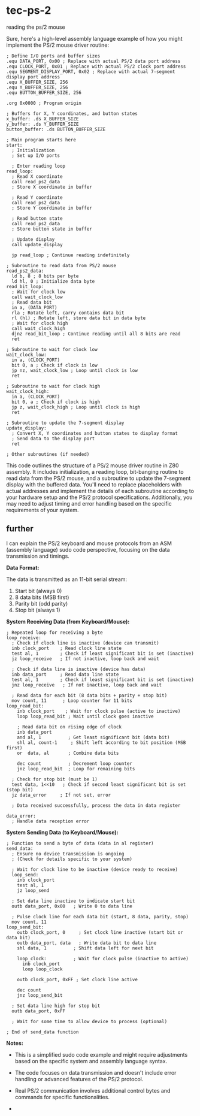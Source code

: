 # tec-ps-2
reading the ps/2 mouse

Sure, here's a high-level assembly language example of how you might implement the PS/2 mouse driver routine:

```assembly
; Define I/O ports and buffer sizes
.equ DATA_PORT, 0x00 ; Replace with actual PS/2 data port address
.equ CLOCK_PORT, 0x01 ; Replace with actual PS/2 clock port address
.equ SEGMENT_DISPLAY_PORT, 0x02 ; Replace with actual 7-segment display port address
.equ X_BUFFER_SIZE, 256
.equ Y_BUFFER_SIZE, 256
.equ BUTTON_BUFFER_SIZE, 256

.org 0x0000 ; Program origin

; Buffers for X, Y coordinates, and button states
x_buffer: .ds X_BUFFER_SIZE
y_buffer: .ds Y_BUFFER_SIZE
button_buffer: .ds BUTTON_BUFFER_SIZE

; Main program starts here
start:
  ; Initialization
  ; Set up I/O ports
  
  ; Enter reading loop
read_loop:
  ; Read X coordinate
  call read_ps2_data
  ; Store X coordinate in buffer
  
  ; Read Y coordinate
  call read_ps2_data
  ; Store Y coordinate in buffer
  
  ; Read button state
  call read_ps2_data
  ; Store button state in buffer
  
  ; Update display
  call update_display
  
  jp read_loop ; Continue reading indefinitely

; Subroutine to read data from PS/2 mouse
read_ps2_data:
  ld b, 8 ; 8 bits per byte
  ld hl, 0 ; Initialize data byte
read_bit_loop:
  ; Wait for clock low
  call wait_clock_low
  ; Read data bit
  in a, (DATA_PORT)
  rla ; Rotate left, carry contains data bit
  rl (hl) ; Rotate left, store data bit in data byte
  ; Wait for clock high
  call wait_clock_high
  djnz read_bit_loop ; Continue reading until all 8 bits are read
  ret

; Subroutine to wait for clock low
wait_clock_low:
  in a, (CLOCK_PORT)
  bit 0, a ; Check if clock is low
  jp nz, wait_clock_low ; Loop until clock is low
  ret

; Subroutine to wait for clock high
wait_clock_high:
  in a, (CLOCK_PORT)
  bit 0, a ; Check if clock is high
  jp z, wait_clock_high ; Loop until clock is high
  ret

; Subroutine to update the 7-segment display
update_display:
  ; Convert X, Y coordinates and button states to display format
  ; Send data to the display port
  ret

; Other subroutines (if needed)
```

This code outlines the structure of a PS/2 mouse driver routine in Z80 assembly. It includes initialization, a reading loop, bit-banging routine to read data from the PS/2 mouse, and a subroutine to update the 7-segment display with the buffered data. You'll need to replace placeholders with actual addresses and implement the details of each subroutine according to your hardware setup and the PS/2 protocol specifications. Additionally, you may need to adjust timing and error handling based on the specific requirements of your system.



## further

I can explain the PS/2 keyboard and mouse protocols from an ASM (assembly language) sudo code perspective, focusing on the data transmission and timings.

**Data Format:**

The data is transmitted as an 11-bit serial stream:

1. Start bit (always 0)
2. 8 data bits (MSB first)
3. Parity bit (odd parity)
4. Stop bit (always 1)

**System Receiving Data (from Keyboard/Mouse):**

```assembly
; Repeated loop for receiving a byte
loop_receive:
  ; Check if clock line is inactive (device can transmit)
  inb clock_port    ; Read clock line state
  test al, 1        ; Check if least significant bit is set (inactive)
  jz loop_receive   ; If not inactive, loop back and wait

  ; Check if data line is inactive (device has data)
  inb data_port     ; Read data line state
  test al, 1        ; Check if least significant bit is set (inactive)
  jnz loop_receive   ; If not inactive, loop back and wait

  ; Read data for each bit (8 data bits + parity + stop bit)
  mov count, 11      ; Loop counter for 11 bits
loop_read_bit:
    inb clock_port    ; Wait for clock pulse (active to inactive)
    loop loop_read_bit ; Wait until clock goes inactive

    ; Read data bit on rising edge of clock
    inb data_port
    and al, 1          ; Get least significant bit (data bit)
    shl al, count-1     ; Shift left according to bit position (MSB first)
    or  data, al       ; Combine data bits

    dec count          ; Decrement loop counter
    jnz loop_read_bit  ; Loop for remaining bits

  ; Check for stop bit (must be 1)
  test data, 1<<10   ; Check if second least significant bit is set (stop bit)
  jz data_error     ; If not set, error

  ; Data received successfully, process the data in data register

data_error:
  ; Handle data reception error
```

**System Sending Data (to Keyboard/Mouse):**

```assembly
; Function to send a byte of data (data in al register)
send_data:
  ; Ensure no device transmission is ongoing
  ; (Check for details specific to your system)

  ; Wait for clock line to be inactive (device ready to receive)
  loop_send:
    inb clock_port
    test al, 1
    jz loop_send

  ; Set data line inactive to indicate start bit
  outb data_port, 0x00   ; Write 0 to data line

  ; Pulse clock line for each data bit (start, 8 data, parity, stop)
  mov count, 11
loop_send_bit:
    outb clock_port, 0     ; Set clock line inactive (start bit or data bit)
    outb data_port, data   ; Write data bit to data line
    shl data, 1          ; Shift data left for next bit

    loop_clock:          ; Wait for clock pulse (inactive to active)
      inb clock_port
      loop loop_clock

    outb clock_port, 0xFF ; Set clock line active

    dec count
    jnz loop_send_bit

  ; Set data line high for stop bit
  outb data_port, 0xFF

  ; Wait for some time to allow device to process (optional)

; End of send_data function
```

**Notes:**

* This is a simplified sudo code example and might require adjustments based on the specific system and assembly language syntax.
* The code focuses on data transmission and doesn't include error handling or advanced features of the PS/2 protocol.
* Real PS/2 communication involves additional control bytes and commands for specific functionalities.

* 
